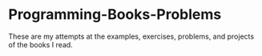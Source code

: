 Programming-Books-Problems
==========================

These are my attempts at the examples, exercises, problems, and projects of the books I read.
